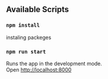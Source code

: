 ## Available Scripts

### `npm install`

instaling packeges
### `npm run start`

Runs the app in the development mode.<br />
Open [http://localhost:8000](http://localhost:8000)
